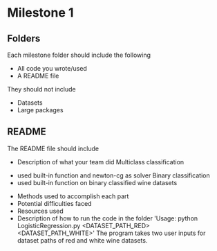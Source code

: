 Milestone 1
===========

Folders
-------

Each milestone folder should include the following

* All code you wrote/used
* A README file

They should not include

* Datasets
* Large packages

README
------

The README file should include

* Description of what your team did
Multiclass classification
- used built-in function and newton-cg as solver
Binary classification
- used built-in function on binary classified wine datasets
* Methods used to accomplish each part
* Potential difficulties faced
* Resources used
* Description of how to run the code in the folder
'Usage: python LogisticRegression.py <DATASET_PATH_RED> <DATASET_PATH_WHITE>'
The program takes two user inputs for dataset paths of red and white wine datasets. 
